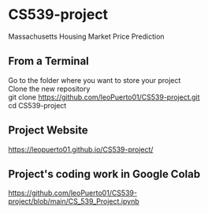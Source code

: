 # CS539-project
Massachusetts Housing Market Price Prediction

## From a Terminal
Go to the folder where you want to store your project
\
Clone the new repository
\
git clone https://github.com/leoPuerto01/CS539-project.git
\
cd CS539-project

## Project Website
https://leopuerto01.github.io/CS539-project/

## Project's coding work in Google Colab
https://github.com/leoPuerto01/CS539-project/blob/main/CS_539_Project.ipynb


